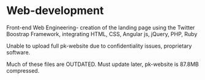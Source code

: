# Web-development

Front-end Web Engineering- creation of the landing page using the Twitter Boostrap Framework, integrating HTML, CSS, Angular js, jQuery, PHP, Ruby

Unable to upload full pk-website due to confidentiality issues, proprietary software. 

Much of these files are OUTDATED. Must update later, pk-website is 87.8MB compressed.
